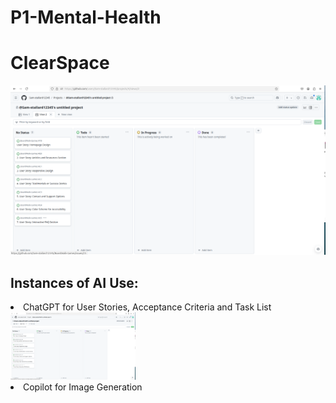 # P1-Mental-Health

<h1>ClearSpace</h1>

![alt text](image.png)

<h2>Instances of AI Use:</h2>
<li>ChatGPT for User Stories, Acceptance Criteria and Task List</li>
<img src="assets/images/Screenshot from 2024-11-11 08-20-13.png" width="200px">

<li>Copilot for Image Generation</li>